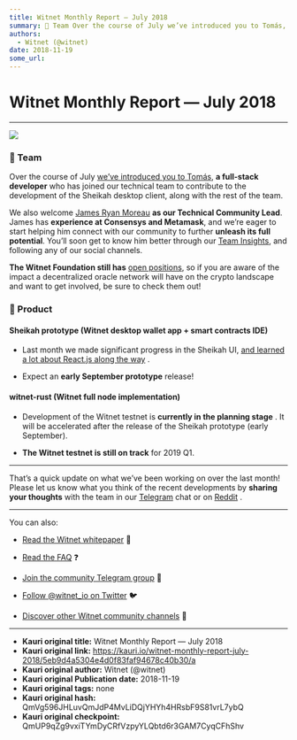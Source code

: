 ```yaml
---
title: Witnet Monthly Report — July 2018
summary: 💜 Team Over the course of July we’ve introduced you to Tomás, a full-stack developer who has joined our technical team to contribute to the development of the Sheikah desktop client, along with the rest of the team. We also welcome James Ryan Moreau as our Technical Community Lead. James has experience at Consensys and Metamask, and we’re eager to start helping him connect with our community to further unleash its full potential. You’ll soon get to know him better through our Team Insights, and
authors:
  - Witnet (@witnet)
date: 2018-11-19
some_url: 
---
```


# Witnet Monthly Report — July 2018



----


![](https://cdn-images-1.medium.com/max/2000/0*Ox1o_NziP0oE-L7H)

 
### 💜 Team
Over the course of July 
[we’ve introduced you to Tomás](https://medium.com/witnet/team-insights-tom%C3%A1s-full-stack-developer-49dd5bf91ca2), **a full-stack developer** who has joined our technical team to contribute to the development of the Sheikah desktop client, along with the rest of the team.

We also welcome [James Ryan Moreau](https://twitter.com/jrmoreau) **as our Technical Community Lead**. James has 
**experience at Consensys and Metamask**, and we’re eager to start helping him connect with our community to further **unleash its full potential**. You’ll soon get to know him better through our [Team Insights](https://medium.com/witnet/tagged/team), and following any of our social channels.
 
**The Witnet Foundation still has** [open positions](https://angel.co/witnet-foundation-1/jobs), so if you are aware of the impact a decentralized oracle network will have on the crypto landscape and want to get involved, be sure to check them out!

### 🔧 Product

#### Sheikah prototype (Witnet desktop wallet app + smart contracts IDE)



 * Last month we made significant progress in the Sheikah UI, [and learned a lot about React.js along the way](https://medium.com/@aesedepece/witnets-dev-team-take-on-how-react-redux-routers-should-be-used-best-37bc0ce05dc) .



 * Expect an **early September prototype** release!

#### witnet-rust (Witnet full node implementation)



 * Development of the Witnet testnet is **currently in the planning stage** . It will be accelerated after the release of the Sheikah prototype (early September).

 *  **The Witnet testnet is still on track** for 2019 Q1.

----

That’s a quick update on what we’ve been working on over the last month! Please let us know what you think of the recent developments by 
**sharing your thoughts**
 with the team in our 
[Telegram](https://t.me/witnetio)
 chat or on 
[Reddit](https://reddit.com/r/witnet)
 .

----

You can also:



 *  [Read the Witnet whitepaper](https://witnet.io/static/witnet-whitepaper.pdf) 📃

 *  [Read the FAQ](https://witnet.io/#/faq) ❓

 *  [Join the community Telegram group](https://t.me/witnetio) 💬

 *  [Follow @witnet_io on Twitter](https://twitter.com/witnet_io) 🐦

 *  [Discover other Witnet community channels](https://witnet.io/#/contact) 👥



---

- **Kauri original title:** Witnet Monthly Report — July 2018
- **Kauri original link:** https://kauri.io/witnet-monthly-report-july-2018/5eb9d4a5304e4d0f83faf94678c40b30/a
- **Kauri original author:** Witnet (@witnet)
- **Kauri original Publication date:** 2018-11-19
- **Kauri original tags:** none
- **Kauri original hash:** QmVg596JHLuvQmJdP4MvLiDQjYHYh4HRsbF9S81vrL7ybQ
- **Kauri original checkpoint:** QmUP9qZg9vxiTYmDyCRfVzpyYLQbtd6r3GAM7CyqCFhShv




